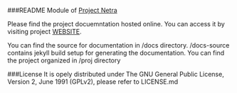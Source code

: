 ###README
Module of [Project Netra](https://ProjectNetra.github.io)

Please find the project docuemntation hosted online.
You can access it by visiting project [WEBSITE](https://ProjectNetra.github.io/Netra). 

You can find the source for documentation in /docs directory. 
/docs-source contains jekyll build setup for generating the documentation.
You can find the project organized in /proj directory

###License
It is opely distributed under The GNU General Public License, Version 2, June 1991 (GPLv2), please refer to LICENSE.md
